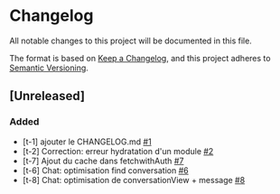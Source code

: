 # Changelog

All notable changes to this project will be documented in this file.

The format is based on [Keep a Changelog](https://keepachangelog.com/en/1.0.0/),
and this project adheres to [Semantic Versioning](https://semver.org/spec/v2.0.0.html).

## [Unreleased]

### Added

- [t-1] ajouter le CHANGELOG.md [#1](https://trello.com/c/YdwvoPio/1-t-1-ajouter-le-changelogmd)
- [t-2] Correction: erreur hydratation d'un module [#2](https://trello.com/c/tPFYkBQt/2-t-2-correction-erreur-hydratation-dun-module)
- [t-7] Ajout du cache dans fetchwithAuth [#7](https://trello.com/c/dxzbvDXs/7-t-7-ajout-du-cache-dans-fetchwithauth)
- [t-6] Chat: optimisation find conversation [#6](https://trello.com/c/IYKu4STA/6-t-6-chat-optimisation-find-conversation)
- [t-8] Chat: optimisation de conversationView + message [#8](https://trello.com/c/Iduut354/8-t-8-chat-optimisation-de-conversationview-message)